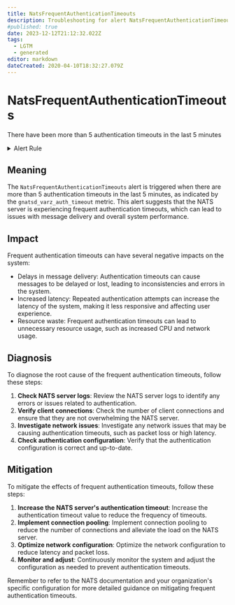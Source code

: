 ```yaml
---
title: NatsFrequentAuthenticationTimeouts
description: Troubleshooting for alert NatsFrequentAuthenticationTimeouts
#published: true
date: 2023-12-12T21:12:32.022Z
tags: 
  - LGTM
  - generated
editor: markdown
dateCreated: 2020-04-10T18:32:27.079Z
---
```


# NatsFrequentAuthenticationTimeouts

There have been more than 5 authentication timeouts in the last 5 minutes

<details>
  <summary>Alert Rule</summary>

{{% rule "nats/nats-exporter.yml" "NatsFrequentAuthenticationTimeouts" %}}

{{% comment %}}

```yaml
alert: NatsFrequentAuthenticationTimeouts
expr: increase(gnatsd_varz_auth_timeout[5m]) > 5
for: 5m
labels:
    severity: warning
annotations:
    summary: Nats frequent authentication timeouts (instance {{ $labels.instance }})
    description: |-
        There have been more than 5 authentication timeouts in the last 5 minutes
          VALUE = {{ $value }}
          LABELS = {{ $labels }}
    runbook: https://github.com/srerun/prometheus-alerts/blob/main/content/runbooks/nats-exporter/NatsFrequentAuthenticationTimeouts.md

```

{{% /comment %}}

</details>


## Meaning

The `NatsFrequentAuthenticationTimeouts` alert is triggered when there are more than 5 authentication timeouts in the last 5 minutes, as indicated by the `gnatsd_varz_auth_timeout` metric. This alert suggests that the NATS server is experiencing frequent authentication timeouts, which can lead to issues with message delivery and overall system performance.

## Impact

Frequent authentication timeouts can have several negative impacts on the system:

* Delays in message delivery: Authentication timeouts can cause messages to be delayed or lost, leading to inconsistencies and errors in the system.
* Increased latency: Repeated authentication attempts can increase the latency of the system, making it less responsive and affecting user experience.
* Resource waste: Frequent authentication timeouts can lead to unnecessary resource usage, such as increased CPU and network usage.

## Diagnosis

To diagnose the root cause of the frequent authentication timeouts, follow these steps:

1. **Check NATS server logs**: Review the NATS server logs to identify any errors or issues related to authentication.
2. **Verify client connections**: Check the number of client connections and ensure that they are not overwhelming the NATS server.
3. **Investigate network issues**: Investigate any network issues that may be causing authentication timeouts, such as packet loss or high latency.
4. **Check authentication configuration**: Verify that the authentication configuration is correct and up-to-date.

## Mitigation

To mitigate the effects of frequent authentication timeouts, follow these steps:

1. **Increase the NATS server's authentication timeout**: Increase the authentication timeout value to reduce the frequency of timeouts.
2. **Implement connection pooling**: Implement connection pooling to reduce the number of connections and alleviate the load on the NATS server.
3. **Optimize network configuration**: Optimize the network configuration to reduce latency and packet loss.
4. **Monitor and adjust**: Continuously monitor the system and adjust the configuration as needed to prevent authentication timeouts.

Remember to refer to the NATS documentation and your organization's specific configuration for more detailed guidance on mitigating frequent authentication timeouts.